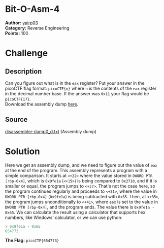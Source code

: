 # Bit-O-Asm-4

**Author:** [yairp03](https://github.com/yairp03)  
**Category:** Reverse Engineering  
**Points:** 100

# Challenge

## Description

Can you figure out what is in the `eax` register? Put your answer in the picoCTF flag format: `picoCTF{n}` where `n` is the contents of the `eax` register in the decimal number base. If the answer was `0x11` your flag would be `picoCTF{17}`.  
Download the assembly dump [here](./disassembler-dump0_d.txt).

## Source

[disassembler-dump0_d.txt](./disassembler-dump0_d.txt) (Assembly dump)

# Solution

Here we get an assembly dump, and we need to figure out the value of `eax` at the end of the program. This assembly represents a program with a simple comparison. It starts at `<+22>` where the value stored in `DWORD PTR [rbp-0x4]`, which is `0x9fe1a` (`<+15>`) is being compared to `0x2710`, and if it is smaller or equal, the program jumps to `<+37>`. That's not the case here, so the program continues regularly and proceeds to `<+31>`, where the value in `DWORD PTR [rbp-0x4]` (`0x9fe1a`) is being subtracted with `0x65`. Then, at `<+35>`, the program jumps unconditionally to `<+41>`, where `eax` is set to the value in `DWORD PTR [rbp-0x4]`, and the program ends. The value there is `0x9fe1a - 0x65`. We can calculate the result using a calculator that supports hex numbers, like Windows' calculator, or we can use python:

```python
> 0x9fe1a - 0x65
654773
```

**The Flag:** `picoCTF{654773}`
